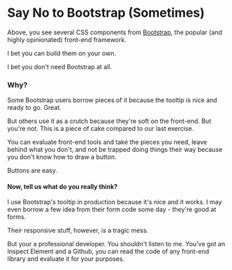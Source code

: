 # Say No to Bootstrap (Sometimes)

Above, you see several CSS components from [Bootstrap](http://getbootstrap.com/), the popular (and highly opinionated)
front-end framework.

I bet you can build them on your own.

I bet you don't need Bootstrap at all.

### Why?

Some Bootstrap users borrow pieces of it because the tooltip is nice and ready to go. Great.

But others use it as a crutch because they're soft on the front-end. But you're not.
This is a piece of cake compared to our last exercise.

You can evaluate front-end tools and take the pieces you need,
leave behind what you don't, and not be trapped doing things their way because
you don't know how to draw a button.

Buttons are easy.

#### Now, tell us what do you really think?

I use Bootstrap's tooltip in production because it's nice and it works. I may even borrow 
a few idea from their form code some day - they're good at forms.

Their responsive stuff, however, is a tragic mess.

But your a professional developer. You shouldn't listen to me. You've got an Inspect Element
and a Github, you can read the code of any front-end library and evaluate it for your purposes.
